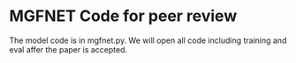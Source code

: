 # MGFNET Code for peer review

The model code is in mgfnet.py. We will open all code including training and eval affer the paper is accepted.
